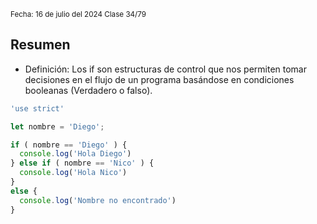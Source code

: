<sub> Fecha: 16 de julio del 2024 </sub>
<sub> Clase 34/79 </sub>
## Resumen

- Definición: Los if son estructuras de control que nos permiten tomar decisiones en el flujo de un programa basándose en condiciones booleanas (Verdadero o falso).

```JavaScript
'use strict'

let nombre = 'Diego';

if ( nombre == 'Diego' ) {
  console.log('Hola Diego')
} else if ( nombre == 'Nico' ) {
  console.log('Hola Nico')
}
else {
  console.log('Nombre no encontrado')
}
```
